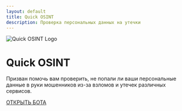 ```yaml
---
layout: default
title: Quick OSINT
description: Проверка персональных данных на утечки
---
```


<div class="container">
  <img src="{{ '/assets/images/logo.png' | relative_url }}" alt="Quick OSINT Logo" class="logo">

  <h1>Quick OSINT</h1>
  <p>Призван помочь вам проверить, не попали ли ваши персональные данные в руки мошенников из-за взломов и утечек различных сервисов.</p>
  <a href="{{ site.button_url }}" class="btn">ОТКРЫТЬ БОТА</a>
</div>

